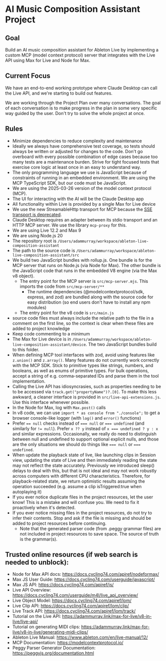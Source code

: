 # AI Music Composition Assistant Project

## Goal

Build an AI music composition assistant for Ableton Live by implementing a custom MCP (model context protocol) server
that integrates with the Live API using Max for Live and Node for Max.

## Current Focus

We have an end-to-end working prototype where Claude Desktop can call the Live API, and we're starting to build out
features.

We are working through the Project Plan over many conversations. The goal of each conversation is to make progress in
the plan in some very specific way guided by the user. Don't try to solve the whole project at once.

## Rules

- Minimize dependencies to reduce complexity and maintenance
- Ideally we always have comprehensive test coverage, so tests should always be written or adjusted for changes to the
  code. Don't go overboard with every possible combination of edge cases because too many tests are a maintenance
  burden. Strive for tight focused tests that exercise core logic at least once in an easy to understand way.
- The only programming language we use is JavaScript because of constraints of running in an embedded environment. We
  are using the MCP TypeScript SDK, but our code must be JavaScript.
- We are using the 2025-03-26 version of the model context protocol (MCP).
- The UI for interacting with the AI will be the Claude Desktop app
- All functionality within Live is provided by a single Max for Live device
- We use the new StreamableHttp transport for MCP because the
  [SSE transport is deprecated](https://github.com/modelcontextprotocol/typescript-sdk?tab=readme-ov-file#backwards-compatibility).
- Claude Desktop requires an adapter between its stdio transport and an HTTP MCP server. We use the library `mcp-proxy`
  for this.
- We are using Live 12.2 and Max 9
- We are using Node.js 20
- The repository root is `/Users/adammurray/workspace/ableton-live-composition-assistant`
- The path to the source code is `/Users/adammurray/workspace/ableton-live-composition-assistant/src`
- We build two JavaScript bundles with rollup.js. One bundle is for the MCP server that runs on Node.js (via Node for
  Max). The other bundle is the JavaScript code that runs in the embedded V8 engine (via the Max v8 object).
  - The entry point for the MCP server is `src/mcp-server.mjs`. This imports the code from `src/mcp-server/**`
    - The runtime dependencies (@modelcontextprotocol/sdk, express, and zod) are bundled along with the source code for
      easy distribution (so end users don't have to install any npm modules)
  - The entry point for the v8 code is `src/main.js`
- source code files must always include the relative path to the file in a comment on the first line, so the context is
  clear when these files are added to project knowledge
- Keep code commenting to a minimum
- The Max for Live device is in `/Users/adammurray/workspace/ableton-live-composition-assistant/device`. The two
  JavaScript bundles build to this folder.
- When defining MCP tool interfaces with zod, avoid using features like `z.union()` and `z.array()`. Many features do
  not currently work correctly with the MCP SDK. Stick to primitive types like strings, numbers, and booleans, as well
  as enums of primitive types. For bulk operations, accept a string of e.g. comma-separated IDs and parse them in the
  tool implementation.
- Calling the Live API has idiosyncrasies, such as properties needing to be to be accessed via
  `track.get("propertyName")?.[0]`. To make this less awkward, a cleaner interface is provided in
  `src/live-api-extensions.js`. Use this interface whenever possible.
- In the Node for Max, log with `Max.post()` calls
- In v8 code, we can use `import * as console from "./console";` to get a browser console-like logger (with `log()` and
  `error()` functions)
- Prefer `== null` checks instead of `=== null` or `=== undefined` (and similarly for `!= null`). Prefer `x ?? y`
  instead of `x === undefined ? y : x` and similar expressions. Occasionally, we really do need to distinguish between
  null and undefined to support optional explicit nulls, and those are the only situations we should do things like
  `=== null` or `=== undefined`.
- When update the playback state of live, like launching clips in Session view, updating the state of Live and then
  immediately reading the state may not reflect the state accurately. Previously we introduced sleep() delays to deal
  with this, but that is not ideal and may not work robustly across computers with different CPU characteristics.
  Therefore, for playback-related state, we return optimistic results assuming the operation succeeded (e.g. assume a
  clip isTriggered:true when autoplaying it)
- If you ever notice duplicate files in the project resources, let the user know! This is a mistake and will confuse
  you. We need to fix it proactively when it's detected.
- If you ever notice missing files in the project resources, do not try to infer their contents. Stop and ask if the
  file is missing and should be added to project resources before continuing.
  - Note that the generated parser code (from .peggy grammar files) are not included in project resources to save space.
    The source of truth is the grammar(s).

## Trusted online resources (if web search is needed to unblock):

- Node for Max API docs: https://docs.cycling74.com/apiref/nodeformax/
- Max JS User Guide: https://docs.cycling74.com/userguide/javascript/
- Max JS API: https://docs.cycling74.com/apiref/js/
- Live API Overview: https://docs.cycling74.com/userguide/m4l/live_api_overview/
- Live Object Model: https://docs.cycling74.com/apiref/lom/
- Live Clip API: https://docs.cycling74.com/apiref/lom/clip/
- Live Track API: https://docs.cycling74.com/apiref/lom/track/
- Tutorial on the Live API: https://adammurray.link/max-for-live/v8-in-live/live-api/
- Tutorial on generating MIDI clips: https://adammurray.link/max-for-live/v8-in-live/generating-midi-clips/
- Ableton Live Manual: https://www.ableton.com/en/live-manual/12/
- MCP Documentation: https://modelcontextprotocol.io/
- Peggy Parser Generator Documentation: https://peggyjs.org/documentation.html
